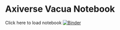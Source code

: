 # Axiverse Vacua Notebook

Click here to load notebook
[![Binder](https://mybinder.org/badge_logo.svg)](https://mybinder.org/v2/gh/vmmhep/binder-vacua/main?labpath=%2FAxiverse_vacua.ipynb)
